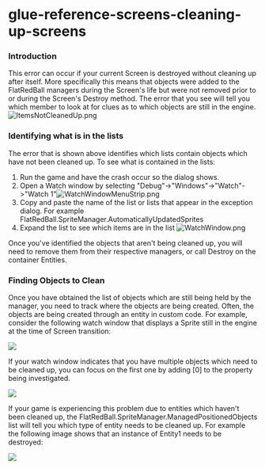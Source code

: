# glue-reference-screens-cleaning-up-screens

### Introduction

This error can occur if your current Screen is destroyed without cleaning up after itself. More specifically this means that objects were added to the FlatRedBall managers during the Screen's life but were not removed prior to or during the Screen's Destroy method. The error that you see will tell you which member to look at for clues as to which objects are still in the engine. ![ItemsNotCleanedUp.png](../../../media/migrated\_media-ItemsNotCleanedUp.png)

### Identifying what is in the lists

The error that is shown above identifies which lists contain objects which have not been cleaned up. To see what is contained in the lists:

1. Run the game and have the crash occur so the dialog shows.
2. Open a Watch window by selecting "Debug"->"Windows"->"Watch"->"Watch 1"![WatchWindowMenuStrip.png](../../../media/migrated\_media-WatchWindowMenuStrip.png)
3. Copy and paste the name of the list or lists that appear in the exception dialog. For example FlatRedBall.SpriteManager.AutomaticallyUpdatedSprites
4. Expand the list to see which items are in the list ![WatchWindow.png](../../../media/migrated\_media-WatchWindow.png)

Once you've identified the objects that aren't being cleaned up, you will need to remove them from their respective managers, or call Destroy on the container Entities.

### Finding Objects to Clean

Once you have obtained the list of objects which are still being held by the manager, you need to track where the objects are being created. Often, the objects are being created through an entity in custom code. For example, consider the following watch window that displays a Sprite still in the engine at the time of Screen transition:

![](../../../media/2017-03-img\_58b6e2d1f1344.png)

If your watch window indicates that you have multiple objects which need to be cleaned up, you can focus on the first one by adding \[0] to the property being investigated.

![](../../../media/2017-03-img\_58b6e3477ada4.png)

If your game is experiencing this problem due to entities which haven't been cleaned up, the FlatRedBall.SpriteManager.ManagedPositionedObjects  list will tell you which type of entity needs to be cleaned up. For example the following image shows that an instance of Entity1 needs to be destroyed:

![](../../../media/2017-03-img\_58b6e3ddac230.png)
